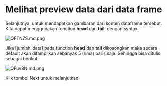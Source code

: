 # Melihat preview data dari data frame
Selanjutnya, untuk mendapatkan gambaran dari konten dataframe tersebut. Kita dapat menggunakan function **head** dan **tail**, dengan syntax:

![QFTN7S.md.png](https://iili.io/QFTN7S.md.png)

Jika [jumlah_data] pada function **head** dan **tail** dikosongkan maka secara default akan ditampilkan sebanyak 5 (lima) baris saja. Sehingga bisa ditulis sebagai berikut: 

![QFuv8N.md.png](https://iili.io/QFuv8N.md.png)

Klik tombol Next untuk melanjutkan.

